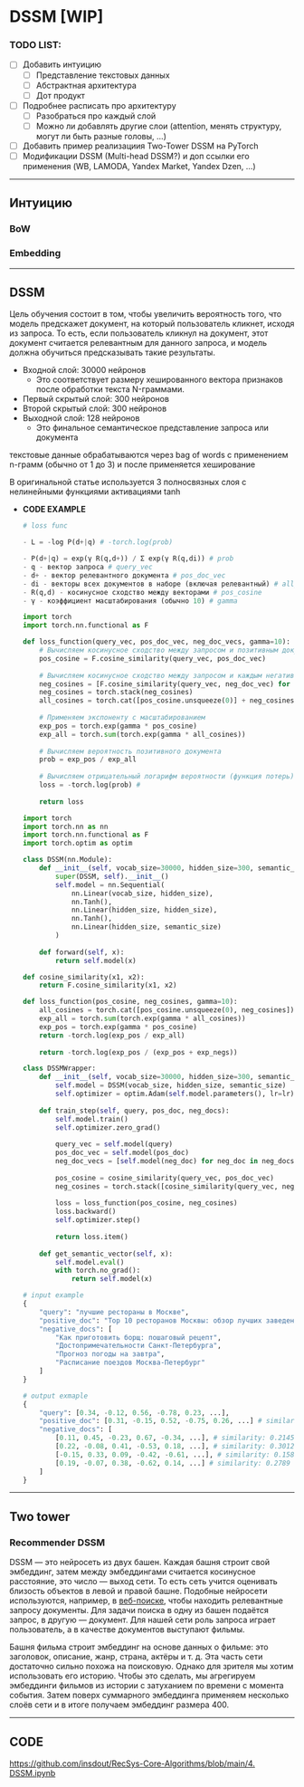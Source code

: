 # DSSM \[WIP]

### TODO LIST:

* [ ] Добавить интуицию
  * [ ] Представление текстовых данных
  * [ ] Абстрактная архитектура
  * [ ] Дот продукт
* [ ] Подробнее расписать про архитектуру
  * [ ] Разобраться про каждый слой
  * [ ] Можно ли добавлять другие слои (attention, менять структуру, могут ли быть разные головы, …)
* [ ] Добавить пример реализациия Two-Tower DSSM на PyTorch
* [ ] Модификации DSSM (Multi-head DSSM?) и доп ссылки его применения (WB, LAMODA, Yandex Market, Yandex Dzen, …)

***

## Интуицию

### BoW

### Embedding

***

## DSSM

Цель обучения состоит в том, чтобы увеличить вероятность того, что модель предскажет документ, на который пользователь кликнет, исходя из запроса. То есть, если пользователь кликнул на документ, этот документ считается релевантным для данного запроса, и модель должна обучиться предсказывать такие результаты.

* Входной слой: 30000 нейронов
  * Это соответствует размеру хешированного вектора признаков после обработки текста N-граммами.
* Первый скрытый слой: 300 нейронов
* Второй скрытый слой: 300 нейронов
* Выходной слой: 128 нейронов
  * Это финальное семантическое представление запроса или документа

текстовые данные обрабатываются через bag of words с применением n-грамм (обычно от 1 до 3) и после применяется хеширование

В оригинальной статье используется 3 полносвязных слоя с нелинейными функциями активациями tanh

*   **CODE EXAMPLE**

    ```python
    # loss func

    - L = -log P(d+|q) # -torch.log(prob)

    - P(d+|q) = exp(γ R(q,d+)) / Σ exp(γ R(q,di)) # prob
    - q - вектор запроса # query_vec
    - d+ - вектор релевантного документа # pos_doc_vec
    - di - векторы всех документов в наборе (включая релевантный) # all_cosines
    - R(q,d) - косинусное сходство между векторами # pos_cosine
    - γ - коэффициент масштабирования (обычно 10) # gamma

    import torch
    import torch.nn.functional as F

    def loss_function(query_vec, pos_doc_vec, neg_doc_vecs, gamma=10):
        # Вычисляем косинусное сходство между запросом и позитивным документом
        pos_cosine = F.cosine_similarity(query_vec, pos_doc_vec)
        
        # Вычисляем косинусное сходство между запросом и каждым негативным документом
        neg_cosines = [F.cosine_similarity(query_vec, neg_doc_vec) for neg_doc_vec in neg_doc_vecs]
        neg_cosines = torch.stack(neg_cosines)
        all_cosines = torch.cat([pos_cosine.unsqueeze(0)] + neg_cosines)
        
        # Применяем экспоненту с масштабированием
        exp_pos = torch.exp(gamma * pos_cosine)
        exp_all = torch.sum(torch.exp(gamma * all_cosines))
        
        # Вычисляем вероятность позитивного документа
        prob = exp_pos / exp_all
        
        # Вычисляем отрицательный логарифм вероятности (функция потерь)
        loss = -torch.log(prob) # 
        
        return loss
    ```

    ```python
    import torch
    import torch.nn as nn
    import torch.nn.functional as F
    import torch.optim as optim

    class DSSM(nn.Module):
        def __init__(self, vocab_size=30000, hidden_size=300, semantic_size=128):
            super(DSSM, self).__init__()
            self.model = nn.Sequential(
                nn.Linear(vocab_size, hidden_size),
                nn.Tanh(),
                nn.Linear(hidden_size, hidden_size),
                nn.Tanh(),
                nn.Linear(hidden_size, semantic_size)
            )
        
        def forward(self, x):
            return self.model(x)

    def cosine_similarity(x1, x2):
        return F.cosine_similarity(x1, x2)

    def loss_function(pos_cosine, neg_cosines, gamma=10):
        all_cosines = torch.cat([pos_cosine.unsqueeze(0), neg_cosines])
        exp_all = torch.sum(torch.exp(gamma * all_cosines))
        exp_pos = torch.exp(gamma * pos_cosine)
        return -torch.log(exp_pos / exp_all)
        
        return -torch.log(exp_pos / (exp_pos + exp_negs))

    class DSSMWrapper:
        def __init__(self, vocab_size=30000, hidden_size=300, semantic_size=128, lr= 1e-3):
            self.model = DSSM(vocab_size, hidden_size, semantic_size)
            self.optimizer = optim.Adam(self.model.parameters(), lr=lr)
        
        def train_step(self, query, pos_doc, neg_docs):
            self.model.train()
            self.optimizer.zero_grad()
            
            query_vec = self.model(query)
            pos_doc_vec = self.model(pos_doc)
            neg_doc_vecs = [self.model(neg_doc) for neg_doc in neg_docs]
            
            pos_cosine = cosine_similarity(query_vec, pos_doc_vec)
            neg_cosines = torch.stack([cosine_similarity(query_vec, neg_doc_vec) for neg_doc_vec in neg_doc_vecs])
            
            loss = loss_function(pos_cosine, neg_cosines)
            loss.backward()
            self.optimizer.step()
            
            return loss.item()
        
        def get_semantic_vector(self, x):
            self.model.eval()
            with torch.no_grad():
                return self.model(x)
    ```

    ```python
    # input example
    {
        "query": "лучшие рестораны в Москве",
        "positive_doc": "Top 10 ресторанов Москвы: обзор лучших заведений столицы",
        "negative_docs": [
            "Как приготовить борщ: пошаговый рецепт",
            "Достопримечательности Санкт-Петербурга",
            "Прогноз погоды на завтра",
            "Расписание поездов Москва-Петербург"
        ]
    }
    ```

    ```python
    # output exmaple
    {
        "query": [0.34, -0.12, 0.56, -0.78, 0.23, ...],
        "positive_doc": [0.31, -0.15, 0.52, -0.75, 0.26, ...] # similarity: 0.7823
        "negative_docs": [
            [0.11, 0.45, -0.23, 0.67, -0.34, ...], # similarity: 0.2145
            [0.22, -0.08, 0.41, -0.53, 0.18, ...], # similarity: 0.3012
            [-0.15, 0.33, 0.09, -0.42, -0.61, ...], # similarity: 0.1587
            [0.19, -0.07, 0.38, -0.62, 0.14, ...] # similarity: 0.2789
        ]
    }
    ```

***

## Two tower

### Recommender DSSM

DSSM — это нейросеть из двух башен. Каждая башня строит свой эмбеддинг, затем между эмбеддингами считается косинусное расстояние, это число — выход сети. То есть сеть учится оценивать близость объектов в левой и правой башне. Подобные нейросети используются, например, в [веб-поиске](https://habr.com/ru/company/yandex/blog/314222/), чтобы находить релевантные запросу документы. Для задачи поиска в одну из башен подаётся запрос, в другую — документ. Для нашей сети роль запроса играет пользователь, а в качестве документов выступают фильмы.

Башня фильма строит эмбеддинг на основе данных о фильме: это заголовок, описание, жанр, страна, актёры и т. д. Эта часть сети достаточно сильно похожа на поисковую. Однако для зрителя мы хотим использовать его историю. Чтобы это сделать, мы агрегируем эмбеддинги фильмов из истории с затуханием по времени с момента события. Затем поверх суммарного эмбеддинга применяем несколько слоёв сети и в итоге получаем эмбеддинг размера 400.

***

## CODE

[https://github.com/insdout/RecSys-Core-Algorithms/blob/main/4. DSSM.ipynb](https://github.com/insdout/RecSys-Core-Algorithms/blob/main/4.%20DSSM.ipynb)
